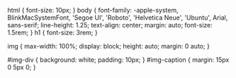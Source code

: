 html {
font-size: 10px;
}
body {
font-family: -apple-system, BlinkMacSystemFont, 'Segoe UI', 'Roboto', 'Helvetica Neue', 'Ubuntu', Arial, sans-serif;
line-height: 1.25;
text-align: center;
margin: auto;
font-size: 1.5rem;
}
h1 {
font-size: 3rem;
}

img {
  max-width: 100%;
  display: block;
  height: auto;
  margin: 0 auto;
}

#img-div {
  background: white;
  padding: 10px;
  }
  #img-caption {
  margin: 15px 0 5px 0;
}

